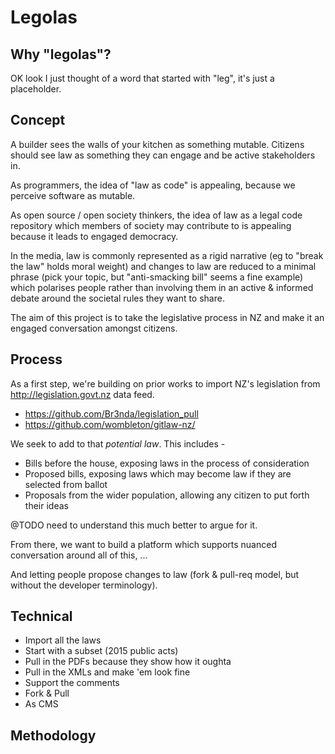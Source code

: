Legolas
=======

## Why "legolas"?

OK look I just thought of a word that started with "leg", it's just a placeholder.

## Concept

A builder sees the walls of your kitchen as something mutable. Citizens should see law as something they can engage and be active stakeholders in.

As programmers, the idea of "law as code" is appealing, because we perceive software as mutable.

As open source / open society thinkers, the idea of law as a legal code repository which members of society may contribute to is appealing because it leads to engaged democracy.

In the media, law is commonly represented as a rigid narrative (eg to "break the law" holds moral weight) and changes to law are reduced to a minimal phrase (pick your topic, but "anti-smacking bill" seems a fine example) which polarises people rather than involving them in an active & informed debate around the societal rules they want to share.

The aim of this project is to take the legislative process in NZ and make it an engaged conversation amongst citizens.

## Process

As a first step, we're building on prior works to import NZ's legislation from http://legislation.govt.nz data feed.

 * https://github.com/Br3nda/legislation_pull
 * https://github.com/wombleton/gitlaw-nz/

We seek to add to that *potential law*. This includes -

 * Bills before the house, exposing laws in the process of consideration
 * Proposed bills, exposing laws which may become law if they are selected from ballot
 * Proposals from the wider population, allowing any citizen to put forth their ideas

@TODO need to understand this much better to argue for it.

From there, we want to build a platform which supports nuanced conversation around all of this, ...

And letting people propose changes to law (fork & pull-req model, but without the developer terminology).

## Technical

* Import all the laws
 * Start with a subset (2015 public acts)
 * Pull in the PDFs because they show how it oughta
 * Pull in the XMLs and make 'em look fine
 * Support the comments
* Fork & Pull
 * As CMS

## Methodology
